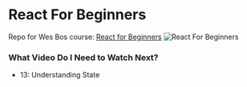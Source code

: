 # React For Beginners
Repo for Wes Bos course: [React for Beginners](https://reactforbeginners.com)
![React For Beginners](https://camo.githubusercontent.com/c412c8d1312ed62398117d0be2305eb109f48fef/68747470733a2f2f7765732e696f2f646741512f636f6e74656e74)

### What Video Do I Need to Watch Next?
* 13: Understanding State